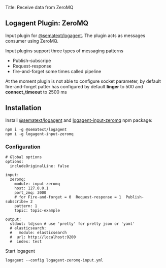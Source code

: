 Title: Receive data from ZeroMQ

## Logagent Plugin: ZeroMQ

Input plugin for [@sematext/logagent](http://sematext.com/logagent/). The plugin acts as messages consumer using ZeroMQ.


Input plugins support three types of messaging patterns
 
 * Publish-subscripe
 * Request-response
 * fire-and-forget some times called pipeline


At the moment plugin is not able to configure socket parameter, by default fire-and-forget patter has configured by default **linger** to 500 and **connect_timeout** to 2500 ms

## Installation 

Install [@sematext/logagent](https://www.npmjs.com/package/@sematext/logagent) and [logagent-input-zeromq](https://www.npmjs.com/package/logagent-input-zeromq) npm package: 

```
npm i -g @sematext/logagent 
npm i -g logagent-input-zeromq
```
 
### Configuration

```
# Global options
options:
  includeOriginalLine: false

input:
  zeromq: 
    module: input-zeromq
    host: 127.0.0.1
    port_zmq: 3000
    # for Fire-and-forget = 0  Request-response = 1  Publish-subscribe= 2
    pattern: 1
    topic: topic-example

output:
  stdout: ldjson # use 'pretty' for pretty json or 'yaml' 
  # elasticsearch: 
  #   module: elasticsearch
  #  url: http://localhost:9200
  #  index: test

```

Start logagent

```
logagent --config logagent-zeromq-input.yml
```
